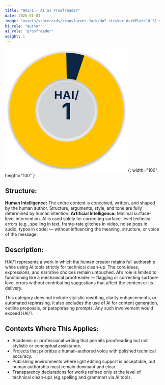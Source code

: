 ```yaml
---
title: "HAI/1 - AI as Proofreader"
date: 2025-01-01
image: "assets/scorecards/translucent-dark/HAI_sticker_darkPlate10_S1.svg"
hi_role: "author"
ai_role: "proofreader"
weight: 1
---
```


![HAI Score 1](/assets/scorecards/translucent-dark/HAI_sticker_darkPlate10_S1.svg){: width="100" height="100" }

## Structure: 
**Human Intelligence:** The entire content is conceived, written, and shaped by the human author. Structure, arguments, style, and tone are fully determined by human intention.
**Artificial Intelligence:** Minimal surface-level intervention. AI is used solely for correcting surface-level technical errors (e.g., spelling in text, frame-rate glitches in video, noise pops in audio, typos in code) — without influencing the meaning, structure, or voice of the message.

## Description:
HAI/1 represents a work in which the human creator retains full authorship while using AI tools strictly for technical clean-up. The core ideas, expressions, and narrative choices remain untouched. AI’s role is limited to functioning like a mechanical proofreader — flagging or correcting surface-level errors without contributing suggestions that affect the content or its delivery.

This category does not include stylistic rewriting, clarity enhancements, or automated rephrasing. It also excludes the use of AI for content generation, outline proposals, or paraphrasing prompts. Any such involvement would exceed HAI/1.

## Contexts Where This Applies:
- Academic or professional writing that permits proofreading but not stylistic or conceptual assistance.
- Projects that prioritize a human-authored voice with polished technical accuracy.
- Publishing environments where light editing support is acceptable, but human authorship must remain dominant and clear.
- Transparency declarations for works refined only at the level of technical clean-ups (eg spelling and grammar) via AI tools.
